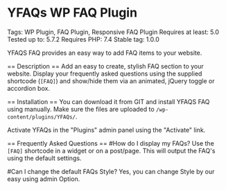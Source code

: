 # YFAQs WP FAQ Plugin
Tags: WP Plugin, FAQ Plugin, Responsive FAQ Plugin
Requires at least: 5.0
Tested up to: 5.7.2
Requires PHP: 7.4
Stable tag: 1.0.0

YFAQS FAQ provides an easy way to add FAQ items to your website.

== Description ==
Add an easy to create, stylish FAQ section to your website. Display your frequently asked questions using the supplied shortcode (`[FAQ]`) and show/hide them via an animated, jQuery toggle or accordion box.

== Installation ==
You can download it from GIT and install YFAQS FAQ using manually. Make sure the files are uploaded to `/wp-content/plugins/YFAQs/`.

Activate YFAQs in the \"Plugins\" admin panel using the \"Activate\" link.

== Frequently Asked Questions ==
#How do I display my FAQs?
Use the `[FAQ]` shortcode in a widget or on a post/page. This will output the FAQ\'s using the default settings.

#Can I change the default FAQs Style?
Yes, you can change Style by our easy using admin Option.
